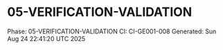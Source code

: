 # 05-VERIFICATION-VALIDATION
Phase: 05-VERIFICATION-VALIDATION
CI: CI-GE001-008
Generated: Sun Aug 24 22:41:20 UTC 2025
